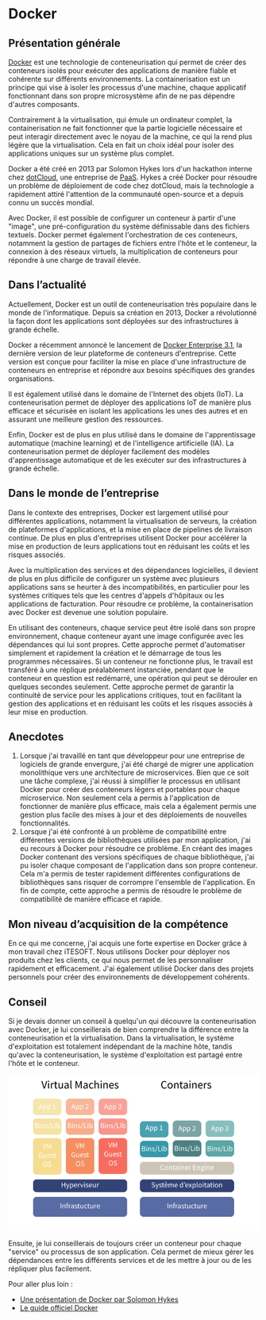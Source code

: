 # Docker

## Présentation générale

[Docker](https://www.docker.com/) est une technologie de conteneurisation qui permet de créer des conteneurs isolés pour exécuter des applications de manière fiable et cohérente sur différents environnements. La containerisation est un principe qui vise à isoler les processus d'une machine, chaque applicatif fonctionnant dans son propre microsystème afin de ne pas dépendre d'autres composants.

Contrairement à la virtualisation, qui émule un ordinateur complet, la containerisation ne fait fonctionner que la partie logicielle nécessaire et peut interagir directement avec le noyau de la machine, ce qui la rend plus légère que la virtualisation. Cela en fait un choix idéal pour isoler des applications uniques sur un système plus complet.

Docker a été créé en 2013 par Solomon Hykes lors d'un hackathon interne chez [dotCloud](https://www.docker.com/press-release/dotcloud-inc-now-docker-inc/), une entreprise de [PaaS](https://azure.microsoft.com/fr-ca/resources/cloud-computing-dictionary/what-is-paas). Hykes a créé Docker pour résoudre un problème de déploiement de code chez dotCloud, mais la technologie a rapidement attiré l'attention de la communauté open-source et a depuis connu un succès mondial.

Avec Docker, il est possible de configurer un conteneur à partir d'une "image", une pré-configuration du système définissable dans des fichiers textuels. Docker permet également l'orchestration de ces conteneurs, notamment la gestion de partages de fichiers entre l'hôte et le conteneur, la connexion à des réseaux virtuels, la multiplication de conteneurs pour répondre à une charge de travail élevée.

## Dans l’actualité

Actuellement, Docker est un outil de conteneurisation très populaire dans le monde de l'informatique. Depuis sa création en 2013, Docker a révolutionné la façon dont les applications sont déployées sur des infrastructures à grande échelle.

Docker a récemment annoncé le lancement de [Docker Enterprise 3.1](https://www.docker.com/products/docker-enterprise), la dernière version de leur plateforme de conteneurs d'entreprise. Cette version est conçue pour faciliter la mise en place d'une infrastructure de conteneurs en entreprise et répondre aux besoins spécifiques des grandes organisations.

Il est également utilisé dans le domaine de l'Internet des objets (IoT). La conteneurisation permet de déployer des applications IoT de manière plus efficace et sécurisée en isolant les applications les unes des autres et en assurant une meilleure gestion des ressources.

Enfin, Docker est de plus en plus utilisé dans le domaine de l'apprentissage automatique (machine learning) et de l'intelligence artificielle (IA). La conteneurisation permet de déployer facilement des modèles d'apprentissage automatique et de les exécuter sur des infrastructures à grande échelle.

## Dans le monde de l’entreprise

Dans le contexte des entreprises, Docker est largement utilisé pour différentes applications, notamment la virtualisation de serveurs, la création de plateformes d'applications, et la mise en place de pipelines de livraison continue. De plus en plus d'entreprises utilisent Docker pour accélérer la mise en production de leurs applications tout en réduisant les coûts et les risques associés.

Avec la multiplication des services et des dépendances logicielles, il devient de plus en plus difficile de configurer un système avec plusieurs applications sans se heurter à des incompatibilités, en particulier pour les systèmes critiques tels que les centres d'appels d'hôpitaux ou les applications de facturation. Pour résoudre ce problème, la containerisation avec Docker est devenue une solution populaire.

En utilisant des conteneurs, chaque service peut être isolé dans son propre environnement, chaque conteneur ayant une image configurée avec les dépendances qui lui sont propres. Cette approche permet d'automatiser simplement et rapidement la création et le démarrage de tous les programmes nécessaires. Si un conteneur ne fonctionne plus, le travail est transféré à une réplique préalablement instanciée, pendant que le conteneur en question est redémarré, une opération qui peut se dérouler en quelques secondes seulement. Cette approche permet de garantir la continuité de service pour les applications critiques, tout en facilitant la gestion des applications et en réduisant les coûts et les risques associés à leur mise en production.

## Anecdotes

1. Lorsque j'ai travaillé en tant que développeur pour une entreprise de logiciels de grande envergure, j'ai été chargé de migrer une application monolithique vers une architecture de microservices. Bien que ce soit une tâche complexe, j'ai réussi à simplifier le processus en utilisant Docker pour créer des conteneurs légers et portables pour chaque microservice. Non seulement cela a permis à l'application de fonctionner de manière plus efficace, mais cela a également permis une gestion plus facile des mises à jour et des déploiements de nouvelles fonctionnalités.
2. Lorsque j'ai été confronté à un problème de compatibilité entre différentes versions de bibliothèques utilisées par mon application, j'ai eu recours à Docker pour résoudre ce problème. En créant des images Docker contenant des versions spécifiques de chaque bibliothèque, j'ai pu isoler chaque composant de l'application dans son propre conteneur. Cela m'a permis de tester rapidement différentes configurations de bibliothèques sans risquer de corrompre l'ensemble de l'application. En fin de compte, cette approche a permis de résoudre le problème de compatibilité de manière efficace et rapide.

## Mon niveau d’acquisition de la compétence

En ce qui me concerne, j'ai acquis une forte expertise en Docker grâce à mon travail chez iTESOFT. Nous utilisons Docker pour déployer nos produits chez les clients, ce qui nous permet de les personnaliser rapidement et efficacement. J'ai également utilisé Docker dans des projets personnels pour créer des environnements de développement cohérents.

## Conseil

Si je devais donner un conseil à quelqu'un qui découvre la conteneurisation avec Docker, je lui conseillerais de bien comprendre la différence entre la conteneurisation et la virtualisation. Dans la virtualisation, le système d'exploitation est totalement indépendant de la machine hôte, tandis qu'avec la conteneurisation, le système d'exploitation est partagé entre l'hôte et le conteneur.

![vm-vs-containers.png](/img/vm-vs-containers.png)

Ensuite, je lui conseillerais de toujours créer un conteneur pour chaque "service" ou processus de son application. Cela permet de mieux gérer les dépendances entre les différents services et de les mettre à jour ou de les répliquer plus facilement.

Pour aller plus loin :

- [Une présentation de Docker par Solomon Hykes](https://www.youtube.com/watch?v=Q5POuMHxW-0)
- [Le guide officiel Docker](https://docs.docker.com/)
